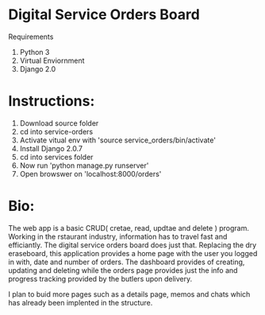 # Digital Service Orders Board

Requirements
1. Python 3
2. Virtual Enviornment
3. Django 2.0


# Instructions:
1. Download source folder
2. cd into service-orders
3. Activate vitual env with 'source service_orders/bin/activate'
4. Install Django 2.0.7
5. cd into services folder
6. Now run 'python manage.py runserver'
7. Open browswer on 'localhost:8000/orders'

# Bio:

The web app is a basic CRUD( cretae, read, updtae and delete ) program. 
Working in the rstaurant industry, information has to travel fast and efficiantly.
The digital service orders board does just that. Replacing the dry eraseboard, this 
application provides a home page with the user you logged in with, date and number of orders. The dashboard provides of
creating, updating and deleting while the orders page provides just the info and progress tracking provided by the butlers 
upon delivery.

I plan to buid more pages such as a details page, memos and chats which has already been implented in the structure.

    


